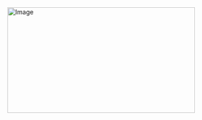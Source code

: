 <img width="423" height="238" alt="Image" src="https://github.com/user-attachments/assets/83992069-fda4-42f8-891a-732d1941749a" />